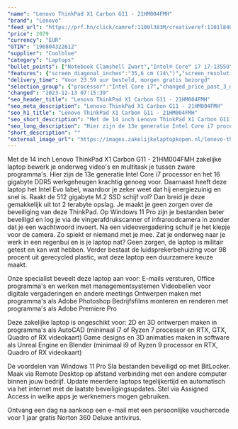 ```yaml
---
"name": "Lenovo ThinkPad X1 Carbon G11 - 21HM004FMH"
"brand": "Lenovo"
"feed_url": "https://prf.hn/click/camref:1100l383M/creativeref:1101l84031/destination:https%3A%2F%2Fwww.coolblue.nl%2Fproduct%2F933865"
"price": 2079
"currency": "EUR"
"GTIN": "196804322612"
"supplier": "Coolblue"
"category": "Laptops"
"bullet_points": ["Notebook Clamshell Zwart","Intel® Core™ i7 i7-1355U","35,6 cm (14\") WUXGA 1920 x 1200 Pixels IPS LED backlight 16:10","16 GB LPDDR5-SDRAM 6400 MHz","512 GB SSD","Intel Iris Xe Graphics","Wi-Fi 6E (802.11ax) Bluetooth 5.1","Lithium-Polymeer (LiPo) 57 Wh 65 W","Windows 11 Pro"]
"features": {"screen_diagonal_inches":"35,6 cm (14\")","screen_resolution":"1920 x 1200 Pixels","processor_family":"Intel® Core™ i7","memory_size":"16 GB","memory_type":"LPDDR5-SDRAM","total_storage_space":"512 GB","operating_system":"Windows 11 Pro","battery_capacity":"57 Wh","width":"315,6 mm","depth":"222,5 mm","height":"15,4 mm","weight":"1,12 kg"}
"delivery_time": "Voor 23.59 uur besteld, morgen gratis bezorgd"
"selection_group": {"processor":"Intel Core i7","changed_price_past_3_days":false,"product_family":"ThinkPad"}
"changed": "2023-12-13 07:15:39"
"seo_header_title": "Lenovo ThinkPad X1 Carbon G11 - 21HM004FMH"
"seo_meta_description": "Lenovo ThinkPad X1 Carbon G11 - 21HM004FMH"
"seo_h1_title": "Lenovo ThinkPad X1 Carbon G11 - 21HM004FMH"
"seo_short_description": "Met de 14 inch Lenovo ThinkPad X1 Carbon G11 - 21HM004FMH zakelijke laptop bewerk je onderweg video's en multitask je tussen zware programma's."
"seo_long_description": "Hier zijn de 13e generatie Intel Core i7 processor en het 16 gigabyte DDR5 werkgeheugen krachtig genoeg voor. Daarnaast heeft deze laptop het Intel Evo label, waardoor je zeker weet dat hij energiezuinig en snel is. Raakt de 512 gigabyte M. 2 SSD schijf vol? Dan breid je deze gemakkelijk uit tot 2 terabyte opslag. Je maakt je geen zorgen over de beveiliging van deze ThinkPad. Op Windows 11 Pro zijn je bestanden beter beveiligd en log je via de vingerafdrukscanner of infraroodcamera in zonder dat je een wachtwoord invoert. Na een videovergadering schuif je het klepje voor de camera. Zo spiekt er niemand met je mee. Zat je onderweg naar je werk in een regenbui en is je laptop nat? Geen zorgen, de laptop is militair getest en kan wat hebben. Verder bestaat de luidsprekerbehuizing voor 98 procent uit gerecycled plastic, wat deze laptop een duurzamere keuze maakt. \r\n\r\nOnze specialist beveelt deze laptop aan voor:\r\nE-mails versturen, Office programma's en werken met managementsystemen\r\nVideobellen voor digitale vergaderingen en andere meetings\r\nOntwerpen maken met programma's als Adobe Photoshop\r\nBedrijfsfilms monteren en renderen met programma's als Adobe Premiere Pro\r\n\r\n\r\nDeze zakelijke laptop is ongeschikt voor:\r\n2D en 3D ontwerpen maken in programma's als AutoCAD (minimaal i7 of Ryzen 7 processor en RTX, GTX, Quadro of RX videokaart)\r\nGame designs en 3D animaties maken in software als Unreal Engine en Blender (minimaal i9 of Ryzen 9 processor en RTX, Quadro of RX videokaart)\r\n\r\n\r\nDe voordelen van Windows 11 Pro\r\nSla bestanden beveiligd op met BitLocker. \r\nMaak via Remote Desktop op afstand verbinding met een andere computer binnen jouw bedrijf. \r\nUpdate meerdere laptops tegelijkertijd en automatisch via het internet met de laatste beveiligingsupdates. \r\nStel via Assigned Access in welke apps je werknemers mogen gebruiken. \r\n\r\n \r\nOntvang een dag na aankoop een e-mail met een persoonlijke vouchercode voor 1 jaar gratis Norton 360 Deluxe antivirus."
"short_description": ""
"external_image_url": "https://images.zakelijkelaptopkopen.nl/lenovo-thinkpad-x1-carbon-g11-21hm004fmh.webp"
---
```


Met de 14 inch Lenovo ThinkPad X1 Carbon G11 - 21HM004FMH zakelijke laptop bewerk je onderweg video's en multitask je tussen zware programma's. Hier zijn de 13e generatie Intel Core i7 processor en het 16 gigabyte DDR5 werkgeheugen krachtig genoeg voor. Daarnaast heeft deze laptop het Intel Evo label, waardoor je zeker weet dat hij energiezuinig en snel is. Raakt de 512 gigabyte M.2 SSD schijf vol? Dan breid je deze gemakkelijk uit tot 2 terabyte opslag. Je maakt je geen zorgen over de beveiliging van deze ThinkPad. Op Windows 11 Pro zijn je bestanden beter beveiligd en log je via de vingerafdrukscanner of infraroodcamera in zonder dat je een wachtwoord invoert. Na een videovergadering schuif je het klepje voor de camera. Zo spiekt er niemand met je mee. Zat je onderweg naar je werk in een regenbui en is je laptop nat? Geen zorgen, de laptop is militair getest en kan wat hebben. Verder bestaat de luidsprekerbehuizing voor 98 procent uit gerecycled plastic, wat deze laptop een duurzamere keuze maakt.

Onze specialist beveelt deze laptop aan voor:
E-mails versturen, Office programma's en werken met managementsystemen
Videobellen voor digitale vergaderingen en andere meetings
Ontwerpen maken met programma's als Adobe Photoshop
Bedrijfsfilms monteren en renderen met programma's als Adobe Premiere Pro


Deze zakelijke laptop is ongeschikt voor:
2D en 3D ontwerpen maken in programma's als AutoCAD (minimaal i7 of Ryzen 7 processor en RTX, GTX, Quadro of RX videokaart)
Game designs en 3D animaties maken in software als Unreal Engine en Blender (minimaal i9 of Ryzen 9 processor en RTX, Quadro of RX videokaart)


De voordelen van Windows 11 Pro
Sla bestanden beveiligd op met BitLocker.
Maak via Remote Desktop op afstand verbinding met een andere computer binnen jouw bedrijf.
Update meerdere laptops tegelijkertijd en automatisch via het internet met de laatste beveiligingsupdates.
Stel via Assigned Access in welke apps je werknemers mogen gebruiken.

 
Ontvang een dag na aankoop een e-mail met een persoonlijke vouchercode voor 1 jaar gratis Norton 360 Deluxe antivirus.
